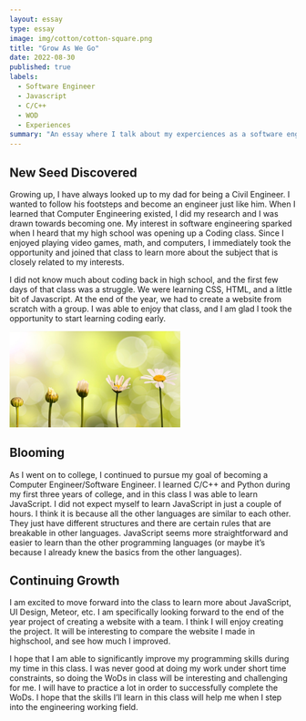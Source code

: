 ```yaml
---
layout: essay
type: essay
image: img/cotton/cotton-square.png
title: "Grow As We Go"
date: 2022-08-30
published: true
labels:
  - Software Engineer
  - Javascript
  - C/C++
  - WOD
  - Experiences
summary: "An essay where I talk about my experciences as a software engineer, how it all began, and my steps after that."
---
```

## New Seed Discovered

Growing up, I have always looked up to my dad for being a Civil Engineer. I wanted to follow his footsteps and become an engineer just like him. When I learned that Computer Engineering existed, I did my research and I was drawn towards becoming one. My interest in software engineering sparked when I heard that my high school was opening up a Coding class. Since I enjoyed playing video games, math, and computers, I immediately took the opportunity and joined that class to learn more about the subject that is closely related to my interests. 

I did not know much about coding back in high school, and the first few days of that class was a struggle. We were learning CSS, HTML, and a little bit of Javascript. At the end of the year, we had to create a website from scratch with a group. I was able to enjoy that class, and I am glad I took the opportunity to start learning coding early. 

<img width="300px" class="rounded float-start pe-4" src="../img/blooming.jpg">

## Blooming 

As I went on to college, I continued to pursue my goal of becoming a Computer Engineer/Software Engineer. I learned C/C++ and Python during my first three years of college, and in this class I was able to learn JavaScript. I did not expect myself to learn JavaScript in just a couple of hours. I think it is because all the other languages are similar to each other. They just have different structures and there are certain rules that are breakable in other languages. JavaScript seems more straightforward and easier to learn than the other programming languages (or maybe it’s because I already knew the basics from the other languages). 

## Continuing Growth

I am excited to move forward into the class to learn more about JavaScript, UI Design, Meteor, etc. I am specifically looking forward to the end of the year project of creating a website with a team. I think I will enjoy creating the project. It will be interesting to compare the website I made in highschool, and see how much I improved. 

I hope that I am able to significantly improve my programming skills during my time in this class. I was never good at doing my work under short time constraints, so doing the WoDs in class will be interesting and challenging for me. I will have to practice a lot in order to successfully complete the WoDs. I hope that the skills I’ll learn in this class will help me when I step into the engineering working field. 
